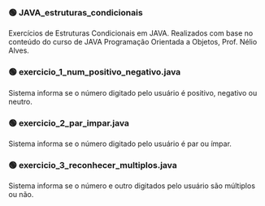 <h3> 🟢 JAVA_estruturas_condicionais </h3>
Exercícios de Estruturas Condicionais em JAVA. Realizados com base no conteúdo do curso de JAVA Programação Orientada a Objetos, Prof. Nélio Alves.

### 🟢 exercicio_1_num_positivo_negativo.java
Sistema informa se o número digitado pelo usuário é positivo, negativo ou neutro.

### 🟢 exercicio_2_par_impar.java
Sistema informa se o número digitado pelo usuário é par ou ímpar.

### 🟢 exercicio_3_reconhecer_multiplos.java
Sistema informa se o número e outro digitados pelo usuário são múltiplos ou não.
